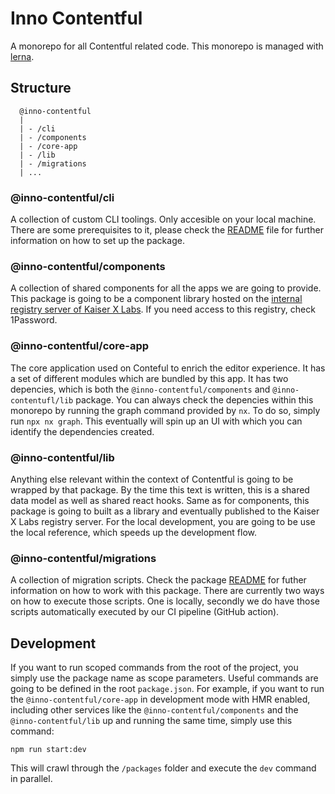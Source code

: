 # Inno Contentful

A monorepo for all Contentful related code. This monorepo is managed with [lerna](https://lerna.js.org/).

## Structure 

```
  @inno-contentful
  |
  | - /cli
  | - /components
  | - /core-app
  | - /lib
  | - /migrations
  | ... 
```

### @inno-contentful/cli
A collection of custom CLI toolings. Only accesible on your local machine. There are some prerequisites to it, please check the [README](./packages/cli/README.md) file for further information on how to set up the package. 

### @inno-contentful/components
A collection of shared components for all the apps we are going to provide. This package is going to be a component library hosted on the [internal registry server of Kaiser X Labs](https://registry.kxlabs.io/). If you need access to this registry, check 1Password. 

### @inno-contentful/core-app
The core application used on Conteful to enrich the editor experience. It has a set of different modules which are bundled by this app. It has two depencies, which is both the `@inno-contentful/components` and `@inno-contentufl/lib` package. You can always check the depencies within this monorepo by running the graph command provided by `nx`. To do so, simply run `npx nx graph`. This eventually will spin up an UI with which you can identify the dependencies created. 

### @inno-contentful/lib
Anything else relevant within the context of Contentful is going to be wrapped by that package. By the time this text is written, this is a shared data model as well as shared react hooks. Same as for components, this package is going to built as a library and eventually published to the Kaiser X Labs registry server. For the local development, you are going to be use the local reference, which speeds up the development flow. 

### @inno-contentful/migrations
A collection of migration scripts. Check the package [README](./packages/migrations/README.md) for futher information on how to work with this package. There are currently two ways on how to execute those scripts. One is locally, secondly we do have those scripts automatically executed by our CI pipeline (GitHub action).

## Development

If you want to run scoped commands from the root of the project, you simply use the package name as scope parameters. Useful commands are going to be defined in the root `package.json`. For example, if you want to run the `@inno-contentful/core-app` in development mode with HMR enabled, including other services like the `@inno-contentful/components` and the `@inno-contentful/lib` up and running the same time, simply use this command: 

```
npm run start:dev
```
This will crawl through the `/packages` folder and execute the `dev` command in parallel. 

